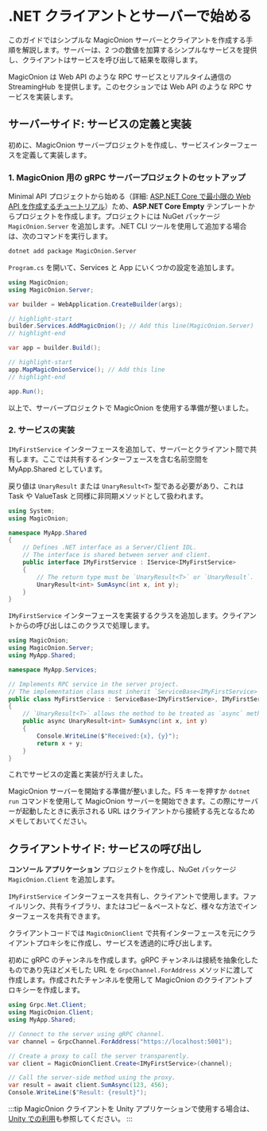 # .NET クライアントとサーバーで始める
このガイドではシンプルな MagicOnion サーバーとクライアントを作成する手順を解説します。サーバーは、2 つの数値を加算するシンプルなサービスを提供し、クライアントはサービスを呼び出して結果を取得します。

MagicOnion は Web API のような RPC サービスとリアルタイム通信の StreamingHub を提供します。このセクションでは Web API のような RPC サービスを実装します。

## サーバーサイド: サービスの定義と実装

初めに、MagicOnion サーバープロジェクトを作成し、サービスインターフェースを定義して実装します。

### 1. MagicOnion 用の gRPC サーバープロジェクトのセットアップ

Minimal API プロジェクトから始める（詳細: [ASP.NET Core で最小限の Web API を作成するチュートリアル](https://learn.microsoft.com/en-us/aspnet/core/tutorials/min-web-api)）ため、**ASP.NET Core Empty** テンプレートからプロジェクトを作成します。プロジェクトには NuGet パッケージ `MagicOnion.Server` を追加します。.NET CLI ツールを使用して追加する場合は、次のコマンドを実行します。

```bash
dotnet add package MagicOnion.Server
```

`Program.cs` を開いて、Services と App にいくつかの設定を追加します。

```csharp
using MagicOnion;
using MagicOnion.Server;

var builder = WebApplication.CreateBuilder(args);

// highlight-start
builder.Services.AddMagicOnion(); // Add this line(MagicOnion.Server)
// highlight-end

var app = builder.Build();

// highlight-start
app.MapMagicOnionService(); // Add this line
// highlight-end

app.Run();
```

以上で、サーバープロジェクトで MagicOnion を使用する準備が整いました。

### 2. サービスの実装

`IMyFirstService` インターフェースを追加して、サーバーとクライアント間で共有します。ここでは共有するインターフェースを含む名前空間を MyApp.Shared としています。

戻り値は `UnaryResult` または `UnaryResult<T>` 型である必要があり、これは Task や ValueTask と同様に非同期メソッドとして扱われます。

```csharp
using System;
using MagicOnion;

namespace MyApp.Shared
{
    // Defines .NET interface as a Server/Client IDL.
    // The interface is shared between server and client.
    public interface IMyFirstService : IService<IMyFirstService>
    {
        // The return type must be `UnaryResult<T>` or `UnaryResult`.
        UnaryResult<int> SumAsync(int x, int y);
    }
}
```

`IMyFirstService` インターフェースを実装するクラスを追加します。クライアントからの呼び出しはこのクラスで処理します。

```csharp
using MagicOnion;
using MagicOnion.Server;
using MyApp.Shared;

namespace MyApp.Services;

// Implements RPC service in the server project.
// The implementation class must inherit `ServiceBase<IMyFirstService>` and `IMyFirstService`
public class MyFirstService : ServiceBase<IMyFirstService>, IMyFirstService
{
    // `UnaryResult<T>` allows the method to be treated as `async` method.
    public async UnaryResult<int> SumAsync(int x, int y)
    {
        Console.WriteLine($"Received:{x}, {y}");
        return x + y;
    }
}
```

これでサービスの定義と実装が行えました。

MagicOnion サーバーを開始する準備が整いました。F5 キーを押すか `dotnet run` コマンドを使用して MagicOnion サーバーを開始できます。この際にサーバーが起動したときに表示される URL はクライアントから接続する先となるためメモしておいてください。

## クライアントサイド: サービスの呼び出し

**コンソール アプリケーション** プロジェクトを作成し、NuGet パッケージ `MagicOnion.Client` を追加します。

`IMyFirstService` インターフェースを共有し、クライアントで使用します。ファイルリンク、共有ライブラリ、またはコピー＆ペーストなど、様々な方法でインターフェースを共有できます。

クライアントコードでは `MagicOnionClient` で共有インターフェースを元にクライアントプロキシをに作成し、サービスを透過的に呼び出します。

初めに gRPC のチャンネルを作成します。gRPC チャンネルは接続を抽象化したものであり先ほどメモした URL を `GrpcChannel.ForAddress` メソッドに渡して作成します。作成されたチャンネルを使用して MagicOnion のクライアントプロキシーを作成します。


```csharp
using Grpc.Net.Client;
using MagicOnion.Client;
using MyApp.Shared;

// Connect to the server using gRPC channel.
var channel = GrpcChannel.ForAddress("https://localhost:5001");

// Create a proxy to call the server transparently.
var client = MagicOnionClient.Create<IMyFirstService>(channel);

// Call the server-side method using the proxy.
var result = await client.SumAsync(123, 456);
Console.WriteLine($"Result: {result}");
```

:::tip
MagicOnion クライアントを Unity アプリケーションで使用する場合は、[Unity での利用](installation/unity)も参照してください。
:::
